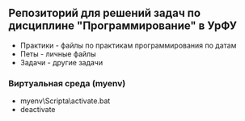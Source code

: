 ## Репозиторий для решений задач по дисциплине "Программирование" в УрФУ

* Практики - файлы по практикам программирования по датам
* Петы - личные файлы
* Задачи - другие задачи

### Виртуальная среда (myenv)
* myenv\Scripta\activate.bat
* deactivate